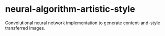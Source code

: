# neural-algorithm-artistic-style
Convolutional neural network implementation to generate content-and-style transferred images. 
